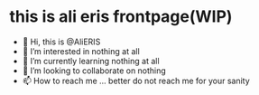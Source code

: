 # this is ali eris frontpage(WIP)

* 👋 Hi, this is @AliERIS
* 👀 I’m interested in nothing at all
* 🌱 I’m currently learning nothing at all
* 💞️ I’m looking to collaborate on nothing
* 📫 How to reach me ... better do not reach me for your sanity


<!---
AliERIS/AliERIS is a ✨ special ✨ repository because its `README.md` (this file) appears on your GitHub profile.
You can click the Preview link to take a look at your changes.
--->
